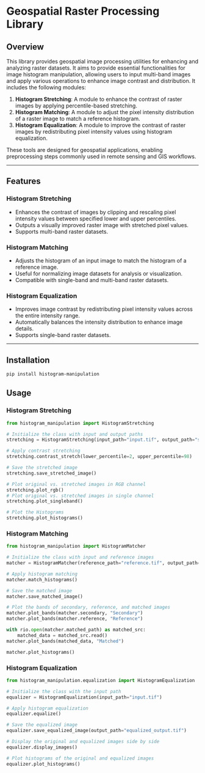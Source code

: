 # Geospatial Raster Processing Library

## Overview

This library provides geospatial image processing utilities for enhancing and analyzing raster datasets. It aims to provide essential functionalities for image histogram manipulation, allowing users to input multi-band images and apply various operations to enhance image contrast and distribution. It includes the following modules:

1. **Histogram Stretching**: A module to enhance the contrast of raster images by applying percentile-based stretching.
2. **Histogram Matching**: A module to adjust the pixel intensity distribution of a raster image to match a reference histogram.
3. **Histogram Equalization**: A module to improve the contrast of raster images by redistributing pixel intensity values using histogram equalization.

These tools are designed for geospatial applications, enabling preprocessing steps commonly used in remote sensing and GIS workflows.

---

## Features

### Histogram Stretching
- Enhances the contrast of images by clipping and rescaling pixel intensity values between specified lower and upper percentiles.
- Outputs a visually improved raster image with stretched pixel values.
- Supports multi-band raster datasets.

### Histogram Matching
- Adjusts the histogram of an input image to match the histogram of a reference image.
- Useful for normalizing image datasets for analysis or visualization.
- Compatible with single-band and multi-band raster datasets.

### Histogram Equalization
- Improves image contrast by redistributing pixel intensity values across the entire intensity range.
- Automatically balances the intensity distribution to enhance image details.
- Supports single-band raster datasets.

---

## Installation

```bash
pip install histogram-manipulation
```


## Usage
### Histogram Stretching 

```python
from histogram_manipulation import HistogramStretching

# Initialize the class with input and output paths
stretching = HistogramStretching(input_path="input.tif", output_path="stretched_output.tif")

# Apply contrast stretching
stretching.contrast_stretch(lower_percentile=2, upper_percentile=98)

# Save the stretched image
stretching.save_stretched_image()

# Plot original vs. stretched images in RGB channel 
stretching.plot_rgb()
# Plot original vs. stretched images in single channel
stretching.plot_singleband()

# Plot the Histograms
stretching.plot_histograms()
```

### Histogram Matching

```python
from histogram_manipulation import HistogramMatcher

# Initialize the class with input and reference images
matcher = HistogramMatcher(reference_path="reference.tif", output_path="matched_output.tif")

# Apply histogram matching
matcher.match_histograms()

# Save the matched image
matcher.save_matched_image()

# Plot the bands of secondary, reference, and matched images
matcher.plot_bands(matcher.secondary, "Secondary")
matcher.plot_bands(matcher.reference, "Reference")

with rio.open(matcher.matched_path) as matched_src:
    matched_data = matched_src.read()
matcher.plot_bands(matched_data, "Matched")

matcher.plot_histograms()
```

### Histogram Equalization

```python
from histogram_manipulation.equalization import HistogramEqualization

# Initialize the class with the input path
equalizer = HistogramEqualization(input_path="input.tif")

# Apply histogram equalization
equalizer.equalize()

# Save the equalized image
equalizer.save_equalized_image(output_path="equalized_output.tif")

# Display the original and equalized images side by side
equalizer.display_images()

# Plot histograms of the original and equalized images
equalizer.plot_histograms()
```